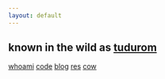 ```yaml
---
layout: default
---
```


## known in the wild as [tudurom](https://youtu.be/_9wPuXhQ_zs?t=16s)

[whoami](/whoami/) [code](/git/) [blog](/blog/) [res](/res/) [cow](/cow/)
